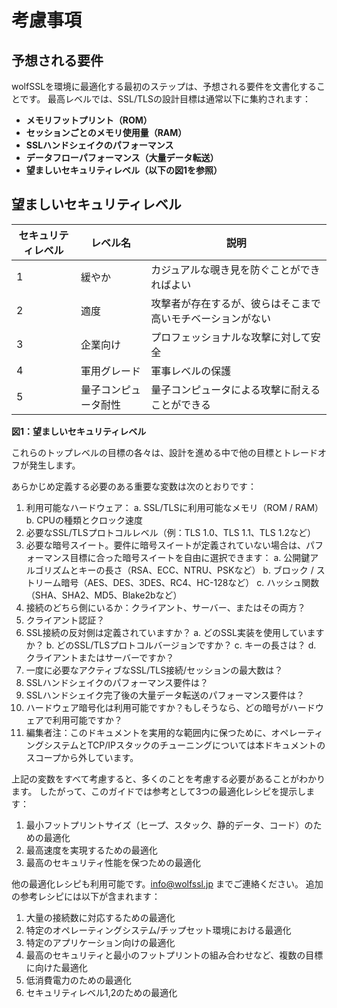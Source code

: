 # 考慮事項

## 予想される要件

wolfSSLを環境に最適化する最初のステップは、予想される要件を文書化することです。
最高レベルでは、SSL/TLSの設計目標は通常以下に集約されます：

- **メモリフットプリント（ROM）**
- **セッションごとのメモリ使用量（RAM）**
- **SSLハンドシェイクのパフォーマンス**
- **データフローパフォーマンス（大量データ転送）**
- **望ましいセキュリティレベル（以下の図1を参照）**

## 望ましいセキュリティレベル

| セキュリティレベル | レベル名           | 説明                                                     |
|------------------|---------------------|---------------------------------------------------------|
| 1                | 緩やか              | カジュアルな覗き見を防ぐことができればよい                   |
| 2                | 適度                | 攻撃者が存在するが、彼らはそこまで高いモチベーションがない |
| 3                | 企業向け            | プロフェッショナルな攻撃に対して安全                     |
| 4                | 軍用グレード        | 軍事レベルの保護                                   |
| 5                | 量子コンピュータ耐性 | 量子コンピュータによる攻撃に耐えることができる         |

**図1：望ましいセキュリティレベル**

これらのトップレベルの目標の各々は、設計を進める中で他の目標とトレードオフが発生します。

あらかじめ定義する必要のある重要な変数は次のとおりです：

1. 利用可能なハードウェア：
    a. SSL/TLSに利用可能なメモリ（ROM / RAM）
    b. CPUの種類とクロック速度
2. 必要なSSL/TLSプロトコルレベル（例：TLS 1.0、TLS 1.1、TLS 1.2など）
3. 必要な暗号スイート。要件に暗号スイートが定義されていない場合は、パフォーマンス目標に合った暗号スイートを自由に選択できます：
    a. 公開鍵アルゴリズムとキーの長さ（RSA、ECC、NTRU、PSKなど）
    b. ブロック / ストリーム暗号（AES、DES、3DES、RC4、HC-128など）
    c. ハッシュ関数（SHA、SHA2、MD5、Blake2bなど）
4. 接続のどちら側にいるか：クライアント、サーバー、またはその両方？
5. クライアント認証？
6. SSL接続の反対側は定義されていますか？
    a. どのSSL実装を使用していますか？
    b. どのSSL/TLSプロトコルバージョンですか？
    c. キーの長さは？
    d. クライアントまたはサーバーですか？
7. 一度に必要なアクティブなSSL/TLS接続/セッションの最大数は？
8. SSLハンドシェイクのパフォーマンス要件は？
9. SSLハンドシェイク完了後の大量データ転送のパフォーマンス要件は？
10. ハードウェア暗号化は利用可能ですか？もしそうなら、どの暗号がハードウェアで利用可能ですか？
11. 編集者注：このドキュメントを実用的な範囲内に保つために、オペレーティングシステムとTCP/IPスタックのチューニングについては本ドキュメントのスコープから外しています。

上記の変数をすべて考慮すると、多くのことを考慮する必要があることがわかります。
したがって、このガイドでは参考として3つの最適化レシピを提示します：

1. 最小フットプリントサイズ（ヒープ、スタック、静的データ、コード）のための最適化
2. 最高速度を実現するための最適化
3. 最高のセキュリティ性能を保つための最適化

他の最適化レシピも利用可能です。[info@wolfssl.jp](mailto:info@wolfssl.jp) までご連絡ください。
追加の参考レシピには以下が含まれます：

1. 大量の接続数に対応するための最適化
2. 特定のオペレーティングシステム/チップセット環境における最適化
3. 特定のアプリケーション向けの最適化
4. 最高のセキュリティと最小のフットプリントの組み合わせなど、複数の目標に向けた最適化
5. 低消費電力のための最適化
6. セキュリティレベル1,2のための最適化